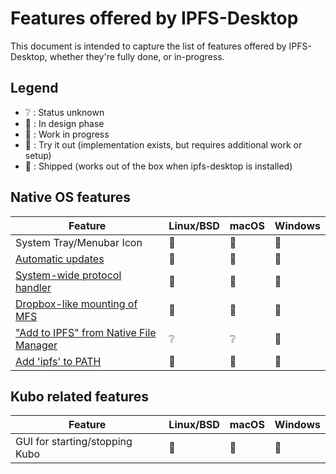 # Features offered by IPFS-Desktop

This document is intended to capture the list of features offered by IPFS-Desktop, whether they're fully done, or in-progress.

## Legend
- :grey_question: : Status unknown
- 🥚 : In design phase
- 🐣 : Work in progress
- 🐥 : Try it out (implementation exists, but requires additional work or setup)
- 🐓 : Shipped (works out of the box when ipfs-desktop is installed)


## Native OS features

| Feature | Linux/BSD | macOS | Windows |
| ---- | ---- | ---- | ---- |
| System Tray/Menubar Icon | 🐓 |🐓 | 🐓 |
| [Automatic updates](https://github.com/ipfs-shipyard/ipfs-desktop/issues/668) | 🐥 | 🐓 | 🐓 |
| [System-wide protocol handler](https://github.com/ipfs-shipyard/ipfs-desktop/issues/807)  | 🥚   | 🐓   | 🐓  |
| [Dropbox-like mounting of MFS](https://github.com/ipfs-shipyard/ipfs-desktop/issues/618) | 🐣    | 🐣   | 🐣  |
| ["Add to IPFS" from Native File Manager](https://github.com/ipfs-shipyard/ipfs-desktop/issues/678)  |  :grey_question:    |  :grey_question:    | 🐓 |
| [Add 'ipfs' to PATH](https://github.com/ipfs-shipyard/ipfs-desktop/issues/727) | 🥚  | 🥚 | 🥚 |

## Kubo related features

| Feature | Linux/BSD | macOS | Windows |
| ---- | ---- | ---- | ---- |
| GUI for starting/stopping Kubo | 🐓 |🐓 | 🐓 |
